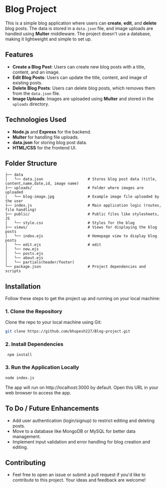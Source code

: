 # Blog Project

This is a simple blog application where users can **create**, **edit**, and **delete** blog posts. The data is stored in a `data.json` file, and image uploads are handled using **Multer** middleware. The project doesn't use a database, making it lightweight and simple to set up.

## Features
- **Create a Blog Post**: Users can create new blog posts with a title, content, and an image.
- **Edit Blog Posts**: Users can update the title, content, and image of existing posts.
- **Delete Blog Posts**: Users can delete blog posts, which removes them from the `data.json` file.
- **Image Uploads**: Images are uploaded using **Multer** and stored in the `uploads` directory.

## Technologies Used
- **Node.js** and **Express** for the backend.
- **Multer** for handling file uploads.
- **data.json** for storing blog post data.
- **HTML/CSS** for the frontend UI.

## Folder Structure

    ├── data
    │   └── data.json                    # Stores blog post data (title, content,name,date,id, image name)
    ├── uploads/                         # Folder where images are uploaded
    │   └── blog-image.jpg               # Example image file uploaded by the user
    ├── index.js                         # Main application logic (routes, file handling)
    ├── public/                          # Public files like stylesheets, JS
    │   └── style.css                    # Styles for the blog
    ├── views/                           # Views for displaying the blog posts
    │   └── index.ejs                    # Homepage view to display blog posts
    │   └── edit.ejs                     # edit 
    │   └── new.ejs
    │   └── posts.ejs
    │   └── about.ejs
    │   └── partials(header/footer)
    └── package.json                     # Project dependencies and scripts

## Installation

Follow these steps to get the project up and running on your local machine:

### 1. Clone the Repository

Clone the repo to your local machine using Git:

```bash
git clone https://github.com/bhupesh227/Blog-project.git
```

### 2. Install Dependencies
```bash
 npm install 
```

### 3. Run the Application Locally
```bash 
node index.js 
```
The app will run on http://localhost:3000 by default. Open this URL in your web browser to access the app.

## To Do / Future Enhancements
- Add user authentication (login/signup) to restrict editing and deleting posts.
- Move to a database like MongoDB or MySQL for better data management.
- Implement input validation and error handling for blog creation and editing.

## Contributing
 - Feel free to open an issue or submit a pull request if you'd like to contribute to this project. Your ideas and feedback are welcome!
